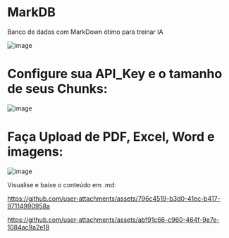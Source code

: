 # MarkDB
Banco de dados com MarkDown ótimo para treinar IA

![image](https://github.com/user-attachments/assets/2f55d9b8-9c90-488a-8ae9-28053fbb6435)



# Configure sua API_Key e o tamanho de seus Chunks:


![image](https://github.com/user-attachments/assets/4e5ba010-cea2-4c20-a17c-e818895c0d5f)

# Faça Upload de PDF, Excel, Word e imagens:



![image](https://github.com/user-attachments/assets/3bceb832-bff1-4673-9207-982767f8e5b4)



Visualise e baixe o conteúdo em .md:



https://github.com/user-attachments/assets/796c4519-b3d0-41ec-b417-97114990958a




https://github.com/user-attachments/assets/abf91c66-c960-464f-9e7e-1084ac9a2e18


